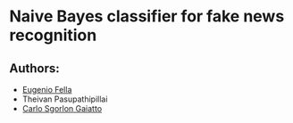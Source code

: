 # Naive Bayes classifier for fake news recognition

## Authors:
- [Eugenio Fella](https://github.com/eugeniofella)
- Theivan Pasupathipillai
- [Carlo Sgorlon Gaiatto](https://github.com/carlosgorlongaiatto)

